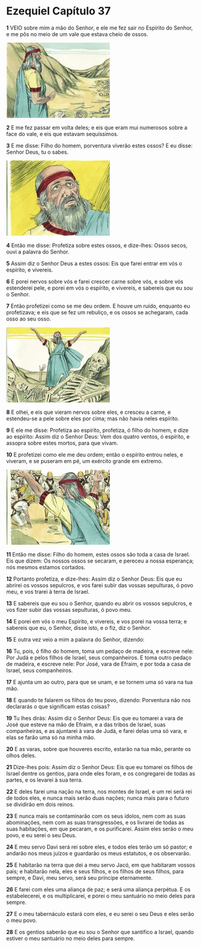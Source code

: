 # Ezequiel Capítulo 37

**1** 	VEIO sobre mim a mão do Senhor, e ele me fez sair no Espírito do Senhor, e me pôs no meio de um vale que estava cheio de ossos.

![](../Images/SweetPublishing/26-37-1.jpg) 

**2** 	E me fez passar em volta deles; e eis que eram mui numerosos sobre a face do vale, e eis que estavam sequíssimos.

**3** 	E me disse: Filho do homem, porventura viverão estes ossos? E eu disse: Senhor Deus, tu o sabes.

![](../Images/SweetPublishing/26-37-2.jpg) 

**4** 	Então me disse: Profetiza sobre estes ossos, e dize-lhes: Ossos secos, ouvi a palavra do Senhor.

**5** 	Assim diz o Senhor Deus a estes ossos: Eis que farei entrar em vós o espírito, e vivereis.

**6** 	E porei nervos sobre vós e farei crescer carne sobre vós, e sobre vós estenderei pele, e porei em vós o espírito, e vivereis, e sabereis que eu sou o Senhor.

**7** 	Então profetizei como se me deu ordem. E houve um ruído, enquanto eu profetizava; e eis que se fez um rebuliço, e os ossos se achegaram, cada osso ao seu osso.

![](../Images/SweetPublishing/26-37-3.jpg) 

**8** 	E olhei, e eis que vieram nervos sobre eles, e cresceu a carne, e estendeu-se a pele sobre eles por cima; mas não havia neles espírito.

**9** 	E ele me disse: Profetiza ao espírito, profetiza, ó filho do homem, e dize ao espírito: Assim diz o Senhor Deus: Vem dos quatro ventos, ó espírito, e assopra sobre estes mortos, para que vivam.

**10** 	E profetizei como ele me deu ordem; então o espírito entrou neles, e viveram, e se puseram em pé, um exército grande em extremo.

![](../Images/SweetPublishing/26-37-4.jpg) 

**11** 	Então me disse: Filho do homem, estes ossos são toda a casa de Israel. Eis que dizem: Os nossos ossos se secaram, e pereceu a nossa esperança; nós mesmos estamos cortados.

**12** 	Portanto profetiza, e dize-lhes: Assim diz o Senhor Deus: Eis que eu abrirei os vossos sepulcros, e vos farei subir das vossas sepulturas, ó povo meu, e vos trarei à terra de Israel.

**13** 	E sabereis que eu sou o Senhor, quando eu abrir os vossos sepulcros, e vos fizer subir das vossas sepulturas, ó povo meu.

**14** 	E porei em vós o meu Espírito, e vivereis, e vos porei na vossa terra; e sabereis que eu, o Senhor, disse isto, e o fiz, diz o Senhor.

**15** 	E outra vez veio a mim a palavra do Senhor, dizendo:

**16** 	Tu, pois, ó filho do homem, toma um pedaço de madeira, e escreve nele: Por Judá e pelos filhos de Israel, seus companheiros. E toma outro pedaço de madeira, e escreve nele: Por José, vara de Efraim, e por toda a casa de Israel, seus companheiros.

**17** 	E ajunta um ao outro, para que se unam, e se tornem uma só vara na tua mão.

**18** 	E quando te falarem os filhos do teu povo, dizendo: Porventura não nos declararás o que significam estas coisas?

**19** 	Tu lhes dirás: Assim diz o Senhor Deus: Eis que eu tomarei a vara de José que esteve na mão de Efraim, e a das tribos de Israel, suas companheiras, e as ajuntarei à vara de Judá, e farei delas uma só vara, e elas se farão uma só na minha mão.

**20** 	E as varas, sobre que houveres escrito, estarão na tua mão, perante os olhos deles.

**21** 	Dize-lhes pois: Assim diz o Senhor Deus: Eis que eu tomarei os filhos de Israel dentre os gentios, para onde eles foram, e os congregarei de todas as partes, e os levarei à sua terra.

**22** 	E deles farei uma nação na terra, nos montes de Israel, e um rei será rei de todos eles, e nunca mais serão duas nações; nunca mais para o futuro se dividirão em dois reinos.

**23** 	E nunca mais se contaminarão com os seus ídolos, nem com as suas abominações, nem com as suas transgressões, e os livrarei de todas as suas habitações, em que pecaram, e os purificarei. Assim eles serão o meu povo, e eu serei o seu Deus.

**24** 	E meu servo Davi será rei sobre eles, e todos eles terão um só pastor; e andarão nos meus juízos e guardarão os meus estatutos, e os observarão.

**25** 	E habitarão na terra que dei a meu servo Jacó, em que habitaram vossos pais; e habitarão nela, eles e seus filhos, e os filhos de seus filhos, para sempre, e Davi, meu servo, será seu príncipe eternamente.

**26** 	E farei com eles uma aliança de paz; e será uma aliança perpétua. E os estabelecerei, e os multiplicarei, e porei o meu santuário no meio deles para sempre.

**27** 	E o meu tabernáculo estará com eles, e eu serei o seu Deus e eles serão o meu povo.

**28** 	E os gentios saberão que eu sou o Senhor que santifico a Israel, quando estiver o meu santuário no meio deles para sempre.


